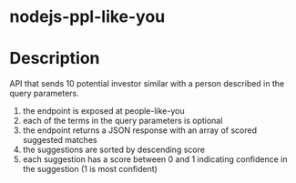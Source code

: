 # nodejs-ppl-like-you

# Description
API that sends 10 potential investor similar with a person described in the query parameters.

1. the endpoint is exposed at people-like-you
2. each of the terms in the query parameters is optional
3. the endpoint returns a JSON response with an array of scored suggested matches
4. the suggestions are sorted by descending score
5. each suggestion has a score between 0 and 1 indicating confidence in the suggestion (1 is most confident)
